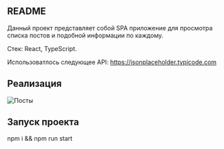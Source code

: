 ## README

Данный проект представляет собой SPA приложение для просмотра списка постов и подобной информации по каждому.

Стек: React, TypeScript.

Использоватлось следующее API: https://jsonplaceholder.typicode.com

## Реализация 

![Посты](https://github.com/user-attachments/assets/8be918f1-f108-4dda-ae2d-17b8783874aa)

## Запуск проекта

npm i && npm run start
